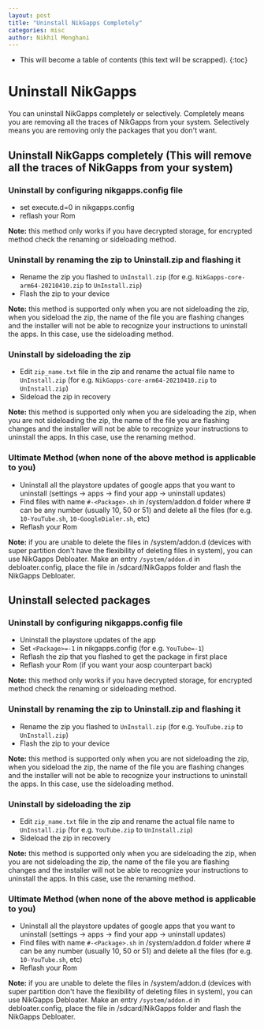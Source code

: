 ```yaml
---
layout: post
title: "Uninstall NikGapps Completely"
categories: misc
author: Nikhil Menghani
---
```


* This will become a table of contents (this text will be scrapped).
{:toc}

# Uninstall NikGapps

You can uninstall NikGapps completely or selectively. Completely means you are removing all the traces of NikGapps from your system. Selectively means you are removing only the packages that you don't want.

## Uninstall NikGapps completely (This will remove all the traces of NikGapps from your system)

### Uninstall by configuring nikgapps.config file
- set execute.d=0 in nikgapps.config
- reflash your Rom

**Note:** this method only works if you have decrypted storage, for encrypted method check the renaming or sideloading method.

### Uninstall by renaming the zip to Uninstall.zip and flashing it
- Rename the zip you flashed to `UnInstall.zip` (for e.g. `NikGapps-core-arm64-20210410.zip` to `UnInstall.zip`)
- Flash the zip to your device

**Note:** this method is supported only when you are not sideloading the zip, when you sideload the zip, the name of the file you are flashing changes and the installer will not be able to recognize your instructions to uninstall the apps. In this case, use the sideloading method.

### Uninstall by sideloading the zip
- Edit `zip_name.txt` file in the zip and rename the actual file name to `UnInstall.zip` (for e.g. `NikGapps-core-arm64-20210410.zip` to `UnInstall.zip`)
- Sideload the zip in recovery

**Note:** this method is supported only when you are sideloading the zip, when you are not sideloading the zip, the name of the file you are flashing changes and the installer will not be able to recognize your instructions to uninstall the apps. In this case, use the renaming method.

### Ultimate Method (when none of the above method is applicable to you)  

- Uninstall all the playstore updates of google apps that you want to uninstall (settings -> apps -> find your app -> uninstall updates)
- Find files with name `#-<Package>.sh`  in /system/addon.d folder where # can be any number (usually 10, 50 or 51) and delete all the files (for e.g. `10-YouTube.sh`, `10-GoogleDialer.sh`, etc)
- Reflash your Rom

**Note:** if you are unable to delete the files in /system/addon.d (devices with super partition don't have the flexibility of deleting files in system), you can use NikGapps Debloater. 
Make an entry `/system/addon.d` in debloater.config, place the file in /sdcard/NikGapps folder and flash the NikGapps Debloater.

## Uninstall selected packages

### Uninstall by configuring nikgapps.config file
- Uninstall the playstore updates of the app
- Set `<Package>=-1` in nikgapps.config (for e.g. `YouTube=-1`)
- Reflash the zip that you flashed to get the package in first place
- Reflash your Rom (if you want your aosp counterpart back)

**Note:** this method only works if you have decrypted storage, for encrypted method check the renaming or sideloading method.

### Uninstall by renaming the zip to Uninstall.zip and flashing it
- Rename the zip you flashed to `UnInstall.zip` (for e.g. `YouTube.zip` to `UnInstall.zip`)
- Flash the zip to your device

**Note:** this method is supported only when you are not sideloading the zip, when you sideload the zip, the name of the file you are flashing changes and the installer will not be able to recognize your instructions to uninstall the apps. In this case, use the sideloading method.

### Uninstall by sideloading the zip
- Edit `zip_name.txt` file in the zip and rename the actual file name to `UnInstall.zip` (for e.g. `YouTube.zip` to `UnInstall.zip`)
- Sideload the zip in recovery

**Note:** this method is supported only when you are sideloading the zip, when you are not sideloading the zip, the name of the file you are flashing changes and the installer will not be able to recognize your instructions to uninstall the apps. In this case, use the renaming method.

### Ultimate Method (when none of the above method is applicable to you)  

- Uninstall all the playstore updates of google apps that you want to uninstall (settings -> apps -> find your app -> uninstall updates)
- Find files with name `#-<Package>.sh`  in /system/addon.d folder where # can be any number (usually 10, 50 or 51) and delete all the files (for e.g. `10-YouTube.sh`, etc)
- Reflash your Rom

**Note:** if you are unable to delete the files in /system/addon.d (devices with super partition don't have the flexibility of deleting files in system), you can use NikGapps Debloater. 
Make an entry `/system/addon.d` in debloater.config, place the file in /sdcard/NikGapps folder and flash the NikGapps Debloater.
